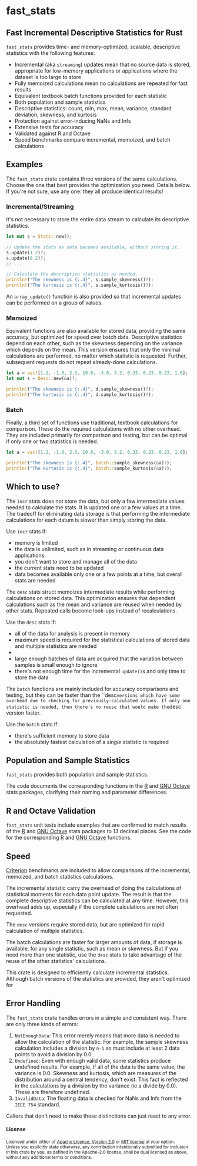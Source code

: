 
# fast_stats

## Fast Incremental Descriptive Statistics for Rust 

`fast_stats` provides time- and memory-optimized, scalable, descriptive statistics with the
following features:
* Incremental (aka `streaming`) updates mean that no source data is stored, appropriate for low-memory applications or applications where the  dataset is too large to store
* Fully memoized calculations mean no calculations are repeated for fast results
* Equivalent textbook batch functions provided for each statistic
* Both population and sample statistics
* Descriptive statistics: count, min, max, mean, variance, standard deviation, skewness, and
  kurtosis
* Protection against error-inducing NaNs and Infs
* Extensive tests for accuracy
* Validated against R and Octave
* Speed benchmarks compare incremental, memoized, and batch calculations

## Examples
The `fast_stats` crate contains three versions of the same calculations. Choose the one that best
provides the optimization you need. Details below. If you're not sure, use any one: they all produce
identical results!

### Incremental/Streaming
It's not necessary to store the entire data stream to calculate its descriptive statistics. 

```rust
let mut s = Stats::new();

// Update the stats as data becomes available, without storing it.
s.update(1.2)?;
s.update(0.2)?;
// ...

// Calculate the descriptive statistics as needed.
println!("The skewness is {:.4}", s.sample_skewness()?);
println!("The kurtosis is {:.4}", s.sample_kurtosis()?);
```
An `array_update()` function is also provided so that incremental updates can be performed on a
group of values.

### Memoized
Equivalent functions are also available for stored data, providing the same accuracy, but optimized
for speed over batch data. Descriptive statistics depend on each other, such as the skewness
depending on the variance which depends on the mean. This version ensures that only the minimal
calculations are performed, no matter which statistic is requested. Further, subsequent requests do
not repeat already-done calculations.

```rust
let a = vec![1.2, -1.0, 2.3, 10.0, -3.0, 3.2, 0.33, 0.23, 0.23, 1.0];
let mut s = Desc::new(&a)?;

println!("The skewness is {:.4}", d.sample_skewness()?);
println!("The kurtosis is {:.4}", d.sample_kurtosis()?);
```
### Batch
Finally, a third set of functions use traditional, textbook calculations for comparison. These do
the required calculations with no other overhead. They are included primarily for comparison and
testing, but can be optimal if only one or two statistics is needed.

```rust
let a = vec![1.2, -1.0, 2.3, 10.0, -3.0, 3.2, 0.33, 0.23, 0.23, 1.0];

println!("The skewness is {:.4}", batch::sample_skewness(&a)?);
println!("The kurtosis is {:.4}", batch::sample_kurtosis(&a)?);
```

## Which to use?
The `incr` stats does not store the data, but only a few intermediate values needed to calculate the
stats. It is updated one or a few values at a time. The tradeoff for eliminating data storage is
that performing the intermediate calculations for each datum is slower than simply storing the data.

Use `incr` stats if:
* memory is limited
* the data is unlimited, such as in streaming or continuous data applications
* you don't want to store and manage all of the data
* the current stats need to be updated
* data becomes available only one or a few points at a time, but overall stats are needed

The `desc` stats struct memoizes intermediate results while performing calculations on stored data.
This optimization ensures that dependent calculations such as the mean and variance are reused when
needed by other stats. Repeated calls become look-ups instead of recalculations.

Use the `desc` stats if:
* all of the data for analysis is present in memory
* maximum speed is required for the statistical calculations of stored data and multiple statistics
  are needed
* 
* large enough batches of data are acquired that the variation between samples is small enough to
  ignore
* there's not enough time for the incremental `update()`s and only time to store the data

The `batch` functions are mainly included for accuracy comparisons and testing, but they can be
faster than the ``desc` versions which have some overhead due to checking for previously-calculated
values. If only one statistic is needed, then there's no reuse that would make the `desc` version
faster.

Use the `batch` stats if:
* there's sufficient memory to store data
* the absolutely fastest calculation of a *single* statistic is required

## Population and Sample Statistics
`fast_stats` provides both population and sample statistics. 

The code documents the corresponding functions in the [R](https://www.r-project.org) and [GNU
Octave](https://octave.org) stats packages, clarifying their naming and parameter differences. 

## R and Octave Validation

`fast_stats` unit tests include examples that are confirmed to match results of the
[R](https://www.r-project.org) and [GNU Octave](https://octave.org) stats packages to 13 decimal
places. See the code for the corresponding [R](https://www.r-project.org) and [GNU
Octave](https://octave.org) functions.

## Speed

[Criterion](https://github.com/bheisler/criterion.rs) benchmarks are included to allow comparisons
of the incremental, memoized, and batch statistics calculations.

The incremental statistic carry the overhead of doing the calculations of statistical moments for
each data point update. The result is that the complete descriptive statistics can be calculated at
any time. However, this overhead adds up, especially if the complete calculations are not often
requested. 

The `desc` versions require stored data, but are optimized for rapid calculation of multiple
statistics. 

The batch calculations are faster for larger amounts of data, if storage is available, for any
single statistic, such as mean or skewness. But if you need more than one statistic, use the `desc`
stats to take advantage of the reuse of the other statistics' calculations.

This crate is designed to efficiently calculate incremental statistics. Although batch versions of
the statistics are provided, they aren't optimized for 

## Error Handling

The `fast_stats` crate handles errors in a simple and consistent way. There are only three kinds of
errors:
1. `NotEnoughData`: This error merely means that more data is needed to allow the calculation of the
   statistic. For example, the sample skewness calculation includes a division by `n-1` so must
   include at least 2 data points to avoid a division by 0.0. 
1. `Undefined`: Even with enough valid data, some statistics produce undefined results. For example,
   if all of the data is the same value, the variance is 0.0. Skewness and kurtosis, which are
   measures of the distribution around a central tendency, don't exist. This fact is reflected in
   the calculations by a division by the variance (ie a divide by 0.0). These are therefore
   undefined.
1. `InvalidData`: The floating data is checked for NaNs and Infs from the `IEEE 754` standard.

Callers that don't need to make these distinctions can just react to any error.

#### License

<sup>
Licensed under either of <a href="LICENSE-APACHE">Apache License, Version
2.0</a> or <a href="LICENSE-MIT">MIT license</a> at your option.
</sup>

<br>

<sub>
Unless you explicitly state otherwise, any contribution intentionally submitted
for inclusion in this crate by you, as defined in the Apache-2.0 license, shall
be dual licensed as above, without any additional terms or conditions.
</sub>